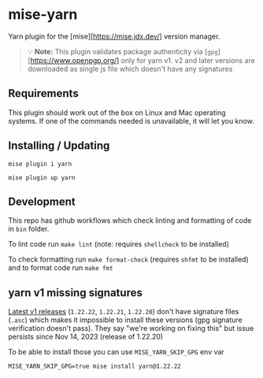 # mise-yarn

Yarn plugin for the [mise][https://mise.jdx.dev/] version manager.

> 💡 **Note:** This plugin validates package authenticity via [`gpg`][https://www.openpgp.org/] only for yarn v1.
> v2 and later versions are downloaded as single js file which doesn't have any signatures

## Requirements

This plugin should work out of the box on Linux and Mac operating systems.
If one of the commands needed is unavailable, it will let you know.

## Installing / Updating

```
mise plugin i yarn
```

```
mise plugin up yarn
```

## Development

This repo has github workflows which check linting and formatting of code in `bin` folder.

To lint code run `make lint` (note: requires `shellcheck` to be installed)

To check formatting run `make format-check` (requires `shfmt` to be installed) and to format code run `make fmt`

## yarn v1 missing signatures

[Latest v1 releases](https://github.com/yarnpkg/yarn/releases/) (`1.22.22`, `1.22.21`, `1.22.20`) don't have signature files (`.asc`) which makes it impossible to install these versions (gpg signature verification doesn't pass). They say "we're working on fixing this" but issue persists since Nov 14, 2023 (release of 1.22.20)

To be able to install those you can use `MISE_YARN_SKIP_GPG` env var

```shell
MISE_YARN_SKIP_GPG=true mise install yarn@1.22.22
```
